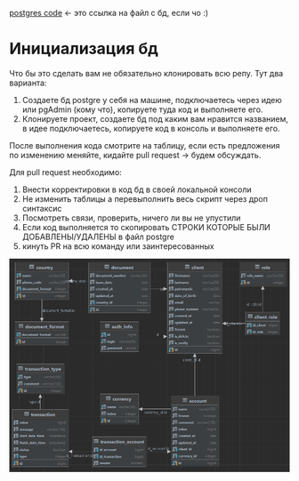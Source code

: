 [postgres code](postgre) <- это ссылка на файл с бд, если чо :)

# Инициализация бд 

Что бы это сделать вам не обязательно клонировать всю репу. Тут два варианта: 
1. Создаете бд postgre у себя на машине, подключаетесь через идею или pgAdmin (кому что), копируете туда код и выполняете его.
2. Клонируете проект, создаете бд под каким вам нравится названием, в идее подключаетесь, копируете код в консоль и выполняете его.

После выполнения кода смотрите на таблицу, если есть предложения по изменению меняйте, кидайте pull request -> будем обсуждать.

Для pull request необходимо: 
1. Внести корректировки в код бд в своей локальной консоли
2. Не изменить таблицы а перевыполнить весь скрипт через дроп синтаксис
3. Посмотреть связи, проверить, ничего ли вы не упустили 
4. Если код выполняется то скопировать СТРОКИ КОТОРЫЕ БЫЛИ ДОБАВЛЕНЫ/УДАЛЕНЫ в файл postgre 
5. кинуть PR на всю команду или заинтересованных

![img.png](img.png)